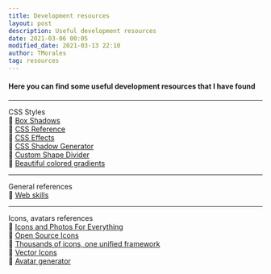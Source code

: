 ```yaml
---
title: Development resources
layout: post
description: Useful development resources
date: 2021-03-06 00:05
modified_date: 2021-03-13 22:10
author: TMorales
tag: resources
---
```

#### Here you can find some useful development resources that I have found
---
CSS Styles\
🔗 <a href="https://box-shadow.dev/" target="_blank">Box Shadows</a>\
🔗 <a href="https://cssreference.io/" target="_blank">CSS Reference</a>\
🔗 <a href="https://emilkowalski.github.io/css-effects-snippets/" target="_blank">CSS Effects</a>\
🔗 <a href="https://neumorphism.io/" target="_blank">CSS Shadow Generator</a>\
🔗 <a href="https://www.shapedivider.app/" target="_blank">Custom Shape Divider</a>\
🔗 <a href="https://uigradients.com/" target="_blank">Beautiful colored gradients</a>

---
General references\
🔗 <a href="https://andreasbm.github.io/web-skills/" target="_blank">Web skills</a>

---
Icons, avatars references\
🔗 <a href="https://thenounproject.com/" target="_blank">Icons and Photos For Everything</a>\
🔗 <a href="https://ionicons.com/" target="_blank">Open Source Icons</a>\
🔗 <a href="https://iconify.design/" target="_blank">Thousands of icons, one unified framework</a>\
🔗 <a href="https://fontawesome.com/" target="_blank">Vector Icons</a>\
🔗 <a href="https://getavataaars.com/" target="_blank">Avatar generator</a>
